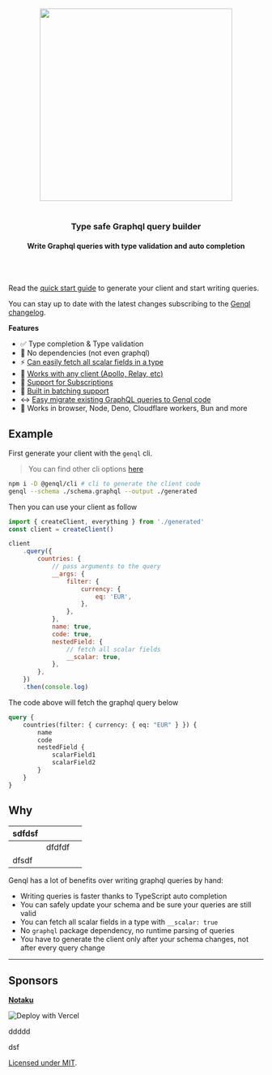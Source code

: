 <div align='center'>
    <br/>
    <br/>
    <img src='https://genql.dev/banner.png' width='380px'>
    <br/>
    <br/>
    <h3>Type safe Graphql query builder</h3>
    <h4>Write Graphql queries with type validation and auto completion</h4>
    <br/>
    <br/>
</div>

Read the [quick start guide](https://genql.dev/docs) to generate your client and start writing queries.

You can stay up to date with the latest changes subscribing to the [Genql changelog](https://changelog.genql.dev).

**Features**

- ✅ Type completion & Type validation
- 🍃 No dependencies (not even graphql)
- ⚡️ [Can easily fetch all scalar fields in a type](https://genql.dev/docs/usage/fetch-all-fields-on-a-type)
- 🐎 [Works with any client (Apollo, Relay, etc)](https://genql.dev/docs/usage/integrate-with-other-graphql-clients)
- 🥃 [Support for Subscriptions](https://genql.dev/docs/usage/subscriptions)
- 🔋 [Built in batching support](https://genql.dev/docs/usage/batching-queries)
- ↔️ [Easy migrate existing GraphQL queries to Genql code](https://genql.dev/converter)
- 🚂 Works in browser, Node, Deno, Cloudflare workers, Bun and more

## Example

First generate your client with the `genql` cli.

> You can find other cli options [here](https://genql.dev/docs/cli-reference)

```sh
npm i -D @genql/cli # cli to generate the client code
genql --schema ./schema.graphql --output ./generated
```

Then you can use your client as follow

```js
import { createClient, everything } from './generated'
const client = createClient()

client
    .query({
        countries: {
            // pass arguments to the query
            __args: {
                filter: {
                    currency: {
                        eq: 'EUR',
                    },
                },
            },
            name: true,
            code: true,
            nestedField: {
                // fetch all scalar fields
                __scalar: true,
            },
        },
    })
    .then(console.log)
```

The code above will fetch the graphql query below

```graphql
query {
    countries(filter: { currency: { eq: "EUR" } }) {
        name
        code
        nestedField {
            scalarField1
            scalarField2
        }
    }
}
```

## Why

| sdfdsf |        |     |
| ------ | ------ | --- |
|        | dfdfdf |     |
| dfsdf  |        |     |

Genql has a lot of benefits over writing graphql queries by hand:

- Writing queries is faster thanks to TypeScript auto completion
- You can safely update your schema and be sure your queries are still valid
- You can fetch all scalar fields in a type with `__scalar: true`
- No `graphql` package dependency, no runtime parsing of queries
- You have to generate the client only after your schema changes, not after every query change

---

## Sponsors

[**Notaku**](https://notaku.so)

![Deploy with Vercel](https://vercel.com/button)

ddddd

dsf

[Licensed under MIT]().